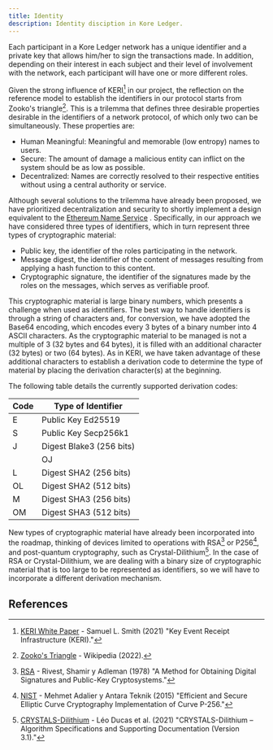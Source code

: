 ```yaml
---
title: Identity
description: Identity disciption in Kore Ledger.
---
```


Each participant in a Kore Ledger network has a unique identifier and a private key that allows him/her to sign the transactions made. In addition, depending on their interest in each subject and their level of involvement with the network, each participant will have one or more different roles.

Given the strong influence of KERI[^29] in our project, the reflection on the reference model to establish the identifiers in our protocol starts from Zooko's triangle[^38]. This is a trilemma that defines three desirable properties desirable in the identifiers of a network protocol, of which only two can be simultaneously. These properties are:

- Human Meaningful: Meaningful and memorable (low entropy) names to users.
- Secure: The amount of damage a malicious entity can inflict on the system should be as low as possible.
- Decentralized: Names are correctly resolved to their respective entities without using a central authority or service.

Although several solutions to the trilemma have already been proposed, we have prioritized decentralization and security to shortly implement a design equivalent to the [Ethereum Name Service](https://ens.domains/es/) . Specifically, in our approach we have considered three types of identifiers, which in turn represent three types of cryptographic material:

- Public key, the identifier of the roles participating in the network.
- Message digest, the identifier of the content of messages resulting from applying a hash function to this content.
- Cryptographic signature, the identifier of the signatures made by the roles on the messages, which serves as verifiable proof.

This cryptographic material is large binary numbers, which presents a challenge when used as identifiers. The best way to handle identifiers is through a string of characters and, for conversion, we have adopted the Base64 encoding, which encodes every 3 bytes of a binary number into 4 ASCII characters. As the cryptographic material to be managed is not a multiple of 3 (32 bytes and 64 bytes), it is filled with an additional character (32 bytes) or two (64 bytes). As in KERI, we have taken advantage of these additional characters to establish a derivation code to determine the type of material by placing the derivation character(s) at the beginning.

The following table details the currently supported derivation codes:

| Code | Type of Identifier |
|--------|-------------------------------|
| E | Public Key Ed25519 |
| S | Public Key Secp256k1 |
| J | Digest Blake3 (256 bits) |
| | OJ | Digest Blake3 (512 bits) |
| L | Digest SHA2 (256 bits) |
| OL | Digest SHA2 (512 bits) | OL | Digest SHA2 (512 bits) | OL | Digest SHA2 (512 bits) |
| M | Digest SHA3 (256 bits) | | OM | Digest SHA3 (256 bits) |
| OM | Digest SHA3 (512 bits) | OM | Digest SHA3 (512 bits) |


New types of cryptographic material have already been incorporated into the roadmap, thinking of devices limited to operations with RSA[^27] or P256[^1], and post-quantum cryptography, such as Crystal-Dilithium[^11]. In the case of RSA or Crystal-Dilithium, we are dealing with a binary size of cryptographic material that is too large to be represented as identifiers, so we will have to incorporate a different derivation mechanism.


## References
[^1]: [NIST](https://csrc.nist.gov/csrc/media/events/workshop-on-elliptic-curve-cryptography-standards/documents/papers/session6-adalier-mehmet.pdf) - Mehmet Adalier y Antara Teknik (2015) "Efficient and Secure Elliptic Curve Cryptography Implementation of Curve P-256."
[^11]: [CRYSTALS-Dilithium](https://csrc.nist.gov/publications/detail/sp/800-208/final) - Léo Ducas et al. (2021) "CRYSTALS-Dilithium – Algorithm Specifications and Supporting Documentation (Version 3.1)."
[^27]: [RSA](https://dl.acm.org/doi/10.1145/359340.359342) - Rivest, Shamir y Adleman (1978) "A Method for Obtaining Digital Signatures and Public-Key Cryptosystems."
[^29]: [KERI White Paper](https://arxiv.org/abs/1907.02143) - Samuel L. Smith (2021) "Key Event Receipt Infrastructure (KERI)."
[^38]: [Zooko's Triangle](https://en.wikipedia.org/wiki/Zooko%27s_triangle) - Wikipedia (2022).
